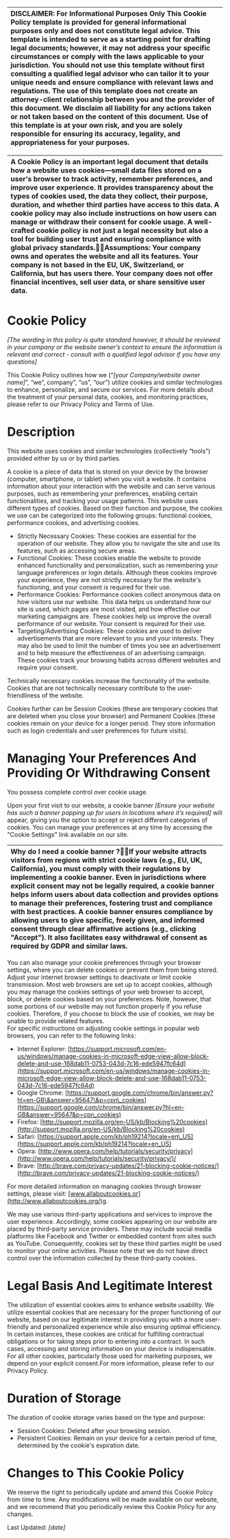 

| DISCLAIMER: For Informational Purposes Only This Cookie Policy template is provided for general informational purposes only and does not constitute legal advice. This template is intended to serve as a starting point for drafting legal documents; however, it may not address your specific circumstances or comply with the laws applicable to your jurisdiction. You should not use this template without first consulting a qualified legal advisor who can tailor it to your unique needs and ensure compliance with relevant laws and regulations. The use of this template does not create an attorney-client relationship between you and the provider of this document. We disclaim all liability for any actions taken or not taken based on the content of this document. Use of this template is at your own risk, and you are solely responsible for ensuring its accuracy, legality, and appropriateness for your purposes. |
| :---- |

 

| A Cookie Policy is an important legal document that details how a website uses cookies—small data files stored on a user's browser to track activity, remember preferences, and improve user experience. It provides transparency about the types of cookies used, the data they collect, their purpose, duration, and whether third parties have access to this data. A cookie policy may also include instructions on how users can manage or withdraw their consent for cookie usage. A well-crafted cookie policy is not just a legal necessity but also a tool for building user trust and ensuring compliance with global privacy standards.Assumptions: Your company owns and operates the website and all its features. Your company is not based in the EU, UK, Switzerland, or California, but has users there. Your company does not offer financial incentives, sell user data, or share sensitive user data. |
| :---- |



# **Cookie Policy**

*\[The wording in this policy is quite standard however, it should be reviewed in your company or the website owner’s context to ensure the information is relevant and correct \- consult with a qualified legal advisor if you have any questions\]*

This Cookie Policy outlines how we (“*\[your Company/website owner name\]*”, “we”, company”, “us”, “our”) utilize cookies and similar technologies to enhance, personalize, and secure our services. For more details about the treatment of your personal data, cookies, and monitoring practices, please refer to our Privacy Policy and Terms of Use.

# **Description**

This website uses cookies and similar technologies (collectively “tools”) provided either by us or by third parties.  

A cookie is a piece of data that is stored on your device by the browser (computer, smartphone, or tablet) when you visit a website. It contains information about your interaction with the website and can serve various purposes, such as remembering your preferences, enabling certain functionalities, and tracking your usage patterns. This website uses different types of cookies.  Based on their function and purpose, the cookies we use can be categorized into the following groups: functional cookies, performance cookies, and advertising cookies.

* Strictly Necessary Cookies: These cookies are essential for the operation of our website. They allow you to navigate the site and use its features, such as accessing secure areas.  
* Functional Cookies: These cookies enable the website to provide enhanced functionality and personalization, such as remembering your language preferences or login details. Although these cookies improve your experience, they are not strictly necessary for the website's functioning, and your consent is required for their use.  
* Performance Cookies: Performance cookies collect anonymous data on how visitors use our website. This data helps us understand how our site is used, which pages are most visited, and how effective our marketing campaigns are. These cookies help us improve the overall performance of our website. Your consent is required for their use.  
* Targeting/Advertising Cookies: These cookies are used to deliver advertisements that are more relevant to you and your interests. They may also be used to limit the number of times you see an advertisement and to help measure the effectiveness of an advertising campaign. These cookies track your browsing habits across different websites and require your consent.

Technically necessary cookies increase the functionality of the website. Cookies that are not technically necessary contribute to the user-friendliness of the website.

Cookies further can be Session Cookies (these are temporary cookies that are deleted when you close your browser) and Permanent Cookies (these cookies remain on your device for a longer period. They store information such as login credentials and user preferences for future visits).

# **Managing Your Preferences And Providing Or Withdrawing Consent**

You possess complete control over cookie usage.

Upon your first visit to our website, a cookie banner *\[Ensure your website has such a banner popping up for users in locations where it’s required\]* will appear, giving you the option to accept or reject different categories of cookies. You can manage your preferences at any time by accessing the "Cookie Settings" link available on our site.

| Why do I need a cookie banner ?If your website attracts visitors from regions with strict cookie laws (e.g., EU, UK, California), you must comply with their regulations by implementing a cookie banner.  Even in jurisdictions where explicit consent may not be legally required, a cookie banner helps inform users about data collection and provides options to manage their preferences, fostering trust and compliance with best practices. A cookie banner ensures compliance by allowing users to give specific, freely given, and informed consent through clear affirmative actions (e.g., clicking "Accept"). It also facilitates easy withdrawal of consent as required by GDPR and similar laws. |
| :---- |

You can also manage your cookie preferences through your browser settings, where you can delete cookies or prevent them from being stored. Adjust your internet browser settings to deactivate or limit cookie transmission. Most web browsers are set up to accept cookies, although you may manage the cookies settings of your web browser to accept, block, or delete cookies based on your preferences. Note, however, that some portions of our website may not function properly if you refuse cookies. Therefore, if you choose to block the use of cookies, we may be unable to provide related features.  
For specific instructions on adjusting cookie settings in popular web browsers, you can refer to the following links:

* Internet Explorer: [https://support.microsoft.com/en-us/windows/manage-cookies-in-microsoft-edge-view-allow-block-delete-and-use-168dab11-0753-043d-7c16-ede5947fc64d](https://support.microsoft.com/en-us/windows/manage-cookies-in-microsoft-edge-view-allow-block-delete-and-use-168dab11-0753-043d-7c16-ede5947fc64d)   
* Google Chrome: [https://support.google.com/chrome/bin/answer.py?hl=en-GB\&answer=95647\&p=cpn\_cookies](https://support.google.com/chrome/bin/answer.py?hl=en-GB&answer=95647&p=cpn_cookies)   
* Firefox: [http://support.mozilla.org/en-US/kb/Blocking%20cookies](http://support.mozilla.org/en-US/kb/Blocking%20cookies)  
* Safari: [https://support.apple.com/kb/ph19214?locale=en\_US](https://support.apple.com/kb/ph19214?locale=en_US)  
* Opera: [http://www.opera.com/help/tutorials/security/privacy](http://www.opera.com/help/tutorials/security/privacy/)/   
* Brave: ​​[http://brave.com/privacy-updates/21-blocking-cookie-notices/](http://brave.com/privacy-updates/21-blocking-cookie-notices/) 

For more detailed information on managing cookies through browser settings, please visit: [www.allaboutcookies.or](http://www.allaboutcookies.org/)g.

We may use various third-party applications and services to improve the user experience. Accordingly, some cookies appearing on our website are placed by third-party service providers. These may include social media platforms like Facebook and Twitter or embedded content from sites such as YouTube. Consequently, cookies set by these third parties might be used to monitor your online activities. Please note that we do not have direct control over the information collected by these third-party cookies.

# **Legal Basis And Legitimate Interest** 

The utilization of essential cookies aims to enhance website usability. We utilize essential cookies that are necessary for the proper functioning of our website, based on our legitimate interest in providing you with a more user-friendly and personalized experience while also ensuring optimal efficiency. In certain instances, these cookies are critical for fulfilling contractual obligations or for taking steps prior to entering into a contract. In such cases, accessing and storing information on your device is indispensable. For all other cookies, particularly those used for marketing purposes, we depend on your explicit consent.For more information, please refer to our Privacy Policy.

# **Duration of Storage**

The duration of cookie storage varies based on the type and purpose:

* Session Cookies: Deleted after your browsing session.  
* Persistent Cookies: Remain on your device for a certain period of time, determined by the cookie's expiration date.

# **Changes to This Cookie Policy**

We reserve the right to periodically update and amend this Cookie Policy from time to time. Any modifications will be made available on our website, and we recommend that you periodically review this Cookie Policy for any changes.

Last Updated: *\[date\]*  
